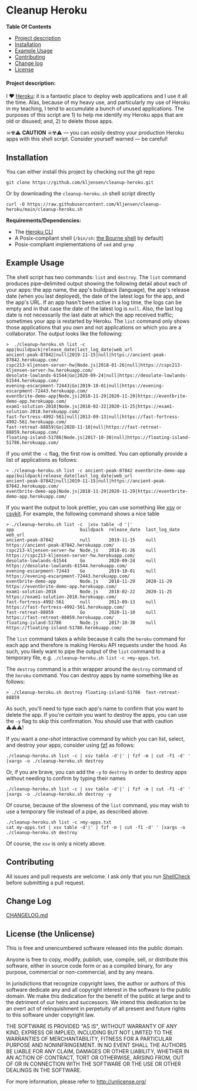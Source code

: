 # Cleanup Heroku

**Table Of Contents**
- [Project description](#project-description)
- [Installation](#installation)
- [Example Usage](#example-usage)
- [Contributing](#contributing)
- [Change log](#change-log)
- [License](#license)

#### Project description:
I ❤️ [Heroku](https://www.heroku.com): it is a fantastic place to deploy web applications and 
I use it all the time. Alas, because of my heavy use, and particularly my use of Heroku in 
my teaching, I tend to accumulate a bunch of unused applications. The purposes of this script
are 1) to help me identify my Heroku apps that are old or disused; and, 2) to delete those
apps.

☠☢⚠️ **CAUTION** ☠☢⚠️  — you can *easily* destroy your production Heroku apps with this shell
script. Consider yourself warned — be careful!

## Installation

You can either install this project by checking out the git repo

```
git clone https://github.com/kljensen/cleanup-heroku.git
```

Or by downloading the `cleanup-heroku.sh` shell script directly

```
curl -O https://raw.githubusercontent.com/kljensen/cleanup-heroku/main/cleanup-heroku.sh
```

**Requirements/Dependencies:**
- The [Heroku CLI](https://devcenter.heroku.com/articles/heroku-cli)
- A Posix-compliant shell (`/bin/sh`: [the Bourne shell](https://en.wikipedia.org/wiki/Bourne_shell) by default)
- Posix-compliant implementations of `sed` and `grep`


## Example Usage

The shell script has two commands: `list` and `destroy`. The `list` command
produces pipe-delimited output showing the following detail about each of your
apps: the app name, the app's buildpack (language), the app's release date
(when you last deployed), the date of the latest logs for the app, and the
app's URL. If an app hasn't been active in a log time, the logs can be empty
and in that case the date of the latest log is `null`. Also, the last log date
is not necessarily the last date at which the app received traffic; sometimes
your app is restarted by Heroku.  The `list` command only shows those
applications that you own and not applications on which you are a collaborator.
The output looks like the following:

```
>  ./cleanup-heroku.sh list -c 
app|buildpack|release_date|last_log_date|web_url
ancient-peak-87842|null|2019-11-15|null|https://ancient-peak-87842.herokuapp.com/
cspc213-kljensen-server-hw|Node.js|2018-01-26|null|https://cspc213-kljensen-server-hw.herokuapp.com/
desolate-lowlands-61544|Go|2020-09-24|null|https://desolate-lowlands-61544.herokuapp.com/
evening-escarpment-72443|Go|2019-10-01|null|https://evening-escarpment-72443.herokuapp.com/
eventbrite-demo-app|Node.js|2018-11-29|2020-11-29|https://eventbrite-demo-app.herokuapp.com/
exam1-solution-2018|Node.js|2018-02-22|2020-11-25|https://exam1-solution-2018.herokuapp.com/
fast-fortress-4992-561|null|2013-09-13|null|https://fast-fortress-4992-561.herokuapp.com/
fast-retreat-88859|Go|2020-11-10|null|https://fast-retreat-88859.herokuapp.com/
floating-island-51786|Node.js|2017-10-30|null|https://floating-island-51786.herokuapp.com/
```

If you omit the `-c` flag, the first row is omitted. You can optionally provide
a list of applications as follows:

```
> ./cleanup-heroku.sh list -c ancient-peak-87842 eventbrite-demo-app 
app|buildpack|release_date|last_log_date|web_url
ancient-peak-87842|null|2019-11-15|null|https://ancient-peak-87842.herokuapp.com/
eventbrite-demo-app|Node.js|2018-11-29|2020-11-29|https://eventbrite-demo-app.herokuapp.com/
```

If you want the output to look prettier, you can use something like 
[xsv](https://github.com/BurntSushi/xsv) or [csvkit](https://github.com/wireservice/csvkit).
For example, the following command shows a nice table

```
> ./cleanup-heroku.sh list -c  |xsv table -d '|'
app                         buildpack  release_date  last_log_date  web_url
ancient-peak-87842          null       2019-11-15    null           https://ancient-peak-87842.herokuapp.com/
cspc213-kljensen-server-hw  Node.js    2018-01-26    null           https://cspc213-kljensen-server-hw.herokuapp.com/
desolate-lowlands-61544     Go         2020-09-24    null           https://desolate-lowlands-61544.herokuapp.com/
evening-escarpment-72443    Go         2019-10-01    null           https://evening-escarpment-72443.herokuapp.com/
eventbrite-demo-app         Node.js    2018-11-29    2020-11-29     https://eventbrite-demo-app.herokuapp.com/
exam1-solution-2018         Node.js    2018-02-22    2020-11-25     https://exam1-solution-2018.herokuapp.com/
fast-fortress-4992-561      null       2013-09-13    null           https://fast-fortress-4992-561.herokuapp.com/
fast-retreat-88859          Go         2020-11-10    null           https://fast-retreat-88859.herokuapp.com/
floating-island-51786       Node.js    2017-10-30    null           https://floating-island-51786.herokuapp.com/
```

The `list` command takes a while because it calls the `heroku` command for
each app and therefore is making Heroku API requests under the hood. As
such, you likely want to pipe the output of the `list` command to a temporary
file, e.g. `./cleanup-heroku.sh list -c >my-apps.txt`.

The `destroy` command is a thin wrapper around the `destroy` command
of the `heroku` command. You can destroy apps by name something like as follows:

```
> ./cleanup-heroku.sh destroy floating-island-51786  fast-retreat-88859 
```

As such, you'll need to type each app's name to confirm that you want to
delete the app. If you're _certain_ you want to destroy the apps, you 
can use the `-y` flag to skip this confirmation. You should use that
with caution ⚠️⚠️⚠️!

If you want a _one-shot_ interactive command by which you can list, select, and
destroy your apps, consider using [fzf](https://github.com/junegunn/fzf) as follows:

```
./cleanup-heroku.sh list -c | xsv table -d'|' | fzf -m | cut -f1 -d' ' |xargs -o ./cleanup-heroku.sh destroy
```

Or, if you are brave, you can add the `-y` to `destroy` in order to destroy apps without
needing to confirm by typing their names

```
./cleanup-heroku.sh list -c | xsv table -d'|' | fzf -m | cut -f1 -d' ' |xargs -o ./cleanup-heroku.sh destroy -y
```

Of course, because of the slowness of the `list` command, you may wish
to use a temporary file instead of a pipe, as described above.

```
./cleanup-heroku.sh list -c >my-apps.txt
cat my-apps.txt | xsv table -d'|' | fzf -m | cut -f1 -d' ' |xargs -o ./cleanup-heroku.sh destroy 
```

Of course, the `xsv` is only a nicety above.

## Contributing

All issues and pull requests are welcome. I ask only that you run
[ShellCheck](https://github.com/koalaman/shellcheck) before submitting a pull
request.

## Change Log
[CHANGELOG.md](./CHANGELOG.md)

## License (the Unlicense)

This is free and unencumbered software released into the public domain.

Anyone is free to copy, modify, publish, use, compile, sell, or
distribute this software, either in source code form or as a compiled
binary, for any purpose, commercial or non-commercial, and by any
means.

In jurisdictions that recognize copyright laws, the author or authors
of this software dedicate any and all copyright interest in the
software to the public domain. We make this dedication for the benefit
of the public at large and to the detriment of our heirs and
successors. We intend this dedication to be an overt act of
relinquishment in perpetuity of all present and future rights to this
software under copyright law.

THE SOFTWARE IS PROVIDED "AS IS", WITHOUT WARRANTY OF ANY KIND,
EXPRESS OR IMPLIED, INCLUDING BUT NOT LIMITED TO THE WARRANTIES OF
MERCHANTABILITY, FITNESS FOR A PARTICULAR PURPOSE AND NONINFRINGEMENT.
IN NO EVENT SHALL THE AUTHORS BE LIABLE FOR ANY CLAIM, DAMAGES OR
OTHER LIABILITY, WHETHER IN AN ACTION OF CONTRACT, TORT OR OTHERWISE,
ARISING FROM, OUT OF OR IN CONNECTION WITH THE SOFTWARE OR THE USE OR
OTHER DEALINGS IN THE SOFTWARE.

For more information, please refer to <http://unlicense.org/>
